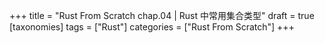 +++
title = "Rust From Scratch chap.04 | Rust 中常用集合类型"
draft = true
[taxonomies]
tags = ["Rust"]
categories = ["Rust From Scratch"]
+++
